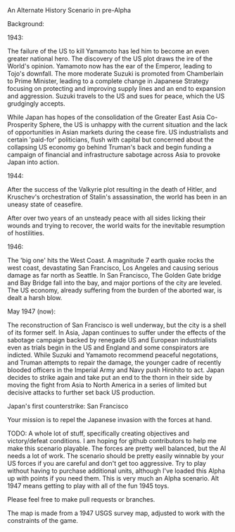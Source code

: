 
An Alternate History Scenario in pre-Alpha

Background:

1943:

The failure of the US to kill Yamamoto has led him to become an even greater national hero. The discovery of the US plot draws the ire of the World's opinion. Yamamoto now has the ear of the Emperor, leading to Tojo's downfall. The more moderate Suzuki is promoted from Chamberlain to Prime Minister, leading to a complete change in Japanese Strategy focusing on protecting and improving supply lines and an end to expansion and aggression. Suzuki travels to the US and sues for peace, which the US grudgingly accepts.

While Japan has hopes of the consolidation of the Greater East Asia Co-Prosperity Sphere, the US is unhappy with the current situation and the lack of opportunities in Asian markets during the cease fire. US industrialists and certain 'paid-for' politicians, flush with capital but concerned about the collapsing US economy go behind Truman's back and begin funding a campaign of financial and infrastructure sabotage across Asia to provoke Japan into action.


1944:

After the success of the Valkyrie plot resulting in the death of Hitler, and Kruschev's orchestration of Stalin's assassination, the world has been in an uneasy state of ceasefire.

After over two years of an unsteady peace with all sides licking their wounds and trying to recover, the world waits for the inevitable resumption of hostilities.

1946:

The 'big one' hits the West Coast. A magnitude 7 earth quake rocks the west coast, devastating San Francisco, Los Angeles and causing serious damage as far north as Seattle. In San Francisco, The Golden Gate bridge and Bay Bridge fall into the bay, and major portions of the city are leveled. The US economy, already suffering from the burden of the aborted war, is dealt a harsh blow.

May 1947 (now):

The reconstruction of San Francisco is well underway, but the city is a shell of its former self. In Asia, Japan continues to suffer under the effects of the sabotage campaign backed by renegade US and European industrialists even as trials begin in the US and England and some conspirators are indicted. While Suzuki and Yamamoto recommend peaceful negotations, and Truman attempts to repair the damage, the younger cadre of recently blooded officers in the Imperial Army and Navy push Hirohito to act. Japan decides to strike again and take put an end to the thorn in their side by moving the fight from Asia to North America in a series of limited but decisive attacks to further set back US production.

Japan's first counterstrike: San Francisco

Your mission is to repel the Japanese invasion with the forces at hand.

TODO: A whole lot of stuff, specifically creating objectives and victory/defeat conditions. I am hoping for github contributors to help me make this scenario playable.  The forces are pretty well balanced, but the AI needs a lot of work. The scenario should be pretty easily winnable by your US forces if you are careful and don't get too aggressive. Try to play without having to purchase additional units, although I've loaded this Alpha up with points if you need them. This is very much an Alpha scenario.  Alt 1947 means getting to play with all of the fun 1945 toys.

Please feel free to make pull requests or branches.

The map is made from a 1947 USGS survey map, adjusted to work with the constraints of the game.
